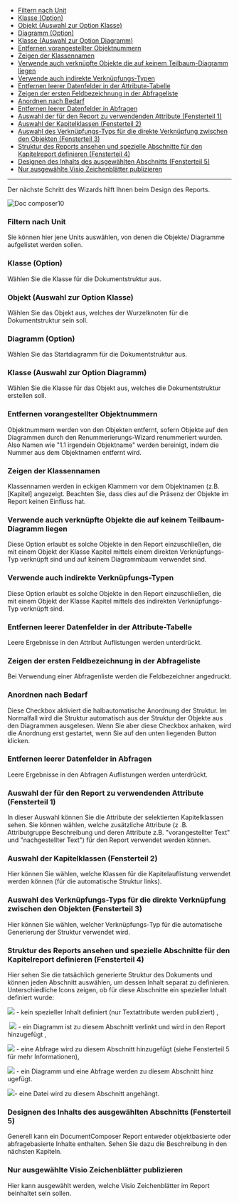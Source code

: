 -   [Filtern nach Unit](#filtern-nach-unit)
-   [Klasse (Option)](#klasse-option)
-   [Objekt (Auswahl zur Option Klasse)](#objekt-auswahl-zur-option-klasse)
-   [Diagramm (Option)](#diagramm-option)
-   [Klasse (Auswahl zur Option Diagramm)](#klasse-auswahl-zur-option-diagramm)
-   [Entfernen vorangestellter Objektnummern](#entfernen-vorangestellter-objektnummern)
-   [Zeigen der Klassennamen](#zeigen-der-klassennamen)
-   [Verwende auch verknüpfte Objekte die auf keinem Teilbaum-Diagramm
    liegen](#verwende-auch-verknüpfte-objekte-die-auf-keinem-teilbaum-diagramm-liegen)
-   [Verwende auch indirekte Verknüpfungs-Typen](#verwende-auch-indirekte-verknüpfungs-typen)
-   [Entfernen leerer Datenfelder in der Attribute-Tabelle](#entfernen-leerer-datenfelder-in-der-attribute-tabelle)
-   [Zeigen der ersten Feldbezeichnung in der Abfrageliste](#zeigen-der-ersten-feldbezeichnung-in-der-abfrageliste)
-   [Anordnen nach Bedarf](#anordnen-nach-bedarf)
-   [Entfernen leerer Datenfelder in Abfragen](#entfernen-leerer-datenfelder-in-abfragen)
-   [Auswahl der für den Report zu verwendenden Attribute (Fensterteil 1)](#auswahl-der-für-den-report-zu-verwendenden-attribute-fensterteil-1)
-   [Auswahl der Kapitelklassen (Fensterteil 2)](#auswahl-der-kapitelklassen-fensterteil-2)
-   [Auswahl des Verknüpfungs-Typs für die direkte Verknüpfung zwischen
    den Objekten (Fensterteil 3)](#auswahl-des-verknüpfungs-typs-für-die-direkte-verknüpfung-zwischen-den-objekten-fensterteil-3)
-   [Struktur des Reports ansehen und spezielle Abschnitte für den
    Kapitelreport definieren (Fensterteil 4)](#struktur-des-Reports-ansehen-und-spezielle-abschnitte-für-den-kapitelreport-definieren-fensterteil-4)
-   [Designen des Inhalts des ausgewählten Abschnitts (Fensterteil 5)](#designen-des-inhalts-des-ausgewählten-abschnitts-fensterteil-5)
-   [Nur ausgewählte Visio Zeichenblätter publizieren](#nur-ausgewählte-visio-zeichenblätter-publizieren)

------------------------------------------------------------------------


Der nächste Schritt des Wizards hilft Ihnen beim Design des Reports.

![Doc composer10](//images.ctfassets.net/6mz8d8cle1nl/QmVhfAAVv21QNDciC0j0a/760b452734da7422c07db3ad2a0ac754/Doc_composer10.png)

### Filtern nach Unit

Sie können hier jene Units auswählen, von denen die Objekte/ Diagramme
aufgelistet werden sollen.

### Klasse (Option)

Wählen Sie die Klasse für die Dokumentstruktur aus.

### Objekt (Auswahl zur Option Klasse)

Wählen Sie das Objekt aus, welches der Wurzelknoten für die
Dokumentstruktur sein soll.

### Diagramm (Option)

Wählen Sie das Startdiagramm für die Dokumentstruktur aus.

### Klasse (Auswahl zur Option Diagramm)

Wählen Sie die Klasse für das Objekt aus, welches die Dokumentstruktur
erstellen soll.

### Entfernen vorangestellter Objektnummern

Objektnummern werden von den Objekten entfernt, sofern Objekte auf den
Diagrammen durch den Renummerierungs-Wizard renummeriert wurden. Also
Namen wie "1.1 irgendein Objektname" werden bereinigt, indem die Nummer
aus dem Objektnamen entfernt wird.

### Zeigen der Klassennamen

Klassennamen werden in eckigen Klammern vor dem Objektnamen (z.B.
\[Kapitel\] angezeigt. Beachten Sie, dass dies auf die Präsenz der
Objekte im Report keinen Einfluss hat.

### Verwende auch verknüpfte Objekte die auf keinem Teilbaum-Diagramm liegen

Diese Option erlaubt es solche Objekte in den Report einzuschließen, die
mit einem Objekt der Klasse Kapitel mittels einem direkten
Verknüpfungs-Typ verknüpft sind und auf keinem Diagrammbaum verwendet
sind.

### Verwende auch indirekte Verknüpfungs-Typen

Diese Option erlaubt es solche Objekte in den Report einzuschließen, die
mit einem Objekt der Klasse Kapitel mittels des indirekten
Verknüpfungs-Typ verknüpft sind.

### Entfernen leerer Datenfelder in der Attribute-Tabelle

Leere Ergebnisse in den Attribut Auflistungen werden unterdrückt.

### Zeigen der ersten Feldbezeichnung in der Abfrageliste

Bei Verwendung einer Abfragenliste werden die Feldbezeichner angedruckt.

### Anordnen nach Bedarf

Diese Checkbox aktiviert die halbautomatische Anordnung der Struktur. Im
Normalfall wird die Struktur automatisch aus der Struktur der Objekte
aus den Diagrammen ausgelesen. Wenn Sie aber diese Checkbox anhaken,
wird die Anordnung erst gestartet, wenn Sie auf den unten liegenden
Button klicken.

### Entfernen leerer Datenfelder in Abfragen

Leere Ergebnisse in den Abfragen Auflistungen werden unterdrückt.

### Auswahl der für den Report zu verwendenden Attribute (Fensterteil 1)

In dieser Auswahl können Sie die Attribute der selektierten
Kapitelklassen sehen. Sie können wählen, welche zusätzliche Attribute (z
.B. Attributgruppe Beschreibung und deren Attribute z.B.
"vorangestellter Text" und "nachgestellter Text") für den Report
verwendet werden können.

### Auswahl der Kapitelklassen (Fensterteil 2)

Hier können Sie wählen, welche Klassen für die Kapitelauflistung
verwendet werden können (für die automatische Struktur links).

### Auswahl des Verknüpfungs-Typs für die direkte Verknüpfung zwischen den Objekten (Fensterteil 3)

Hier können Sie wählen, welcher Verknüpfungs-Typ für die automatische
Generierung der Struktur verwendet wird.

### Struktur des Reports ansehen und spezielle Abschnitte für den Kapitelreport definieren (Fensterteil 4)

Hier sehen Sie die tatsächlich generierte Struktur des Dokuments und
können jeden Abschnitt auswählen, um dessen Inhalt separat zu
definieren.  
Unterschiedliche Icons zeigen, ob für diese Abschnitte ein spezieller
Inhalt definiert wurde:

![](//images.ctfassets.net/utx1h0gfm1om/6ayFY23wmQIcqqyouSC4ak/8d39d4dc21ebe48a54e58bc3ae6ec982/329626.png) - kein spezieller Inhalt definiert (nur Textattribute werden publiziert) ,

 ![](//images.ctfassets.net/utx1h0gfm1om/5koedrYdossgcymiCAAAam/fa8fe6456b3093420aadfbbe9d1ae62e/329619.png) - ein Diagramm ist zu diesem Abschnitt verlinkt und wird in den Report
hinzugefügt ,

![](//images.ctfassets.net/utx1h0gfm1om/5AS6hwN2q4yWUq0oUQqQSO/73b645f527bdc9b6f17b0bc428d49ca0/1017894.png) - eine
Abfrage wird zu diesem Abschnitt hinzugefügt (siehe Fensterteil 5 für
mehr Informationen),

![](//images.ctfassets.net/utx1h0gfm1om/4njWvxI6GsyokCqEgO8egk/21bc230858cd45491f760e71e1fb1ea4/1017882.png) - ein Diagramm und eine Abfrage werden zu diesem Abschnitt hinz ugefügt.

![](//images.ctfassets.net/utx1h0gfm1om/ZtRcWUbXyKCmms8Y4sSOK/3a0a0d77cb73da5f98f7214b358140ed/329612.png)- eine Datei wird zu diesem Abschnitt angehängt.



### Designen des Inhalts des ausgewählten Abschnitts (Fensterteil 5)

Generell kann ein DocumentComposer Report entweder objektbasierte oder
abfragebasierte Inhalte enthalten. Sehen Sie dazu die Beschreibung in
den nächsten Kapiteln.

### Nur ausgewählte Visio Zeichenblätter publizieren

Hier kann ausgewählt werden, welche Visio Zeichenblätter im Report
beinhaltet sein sollen.

